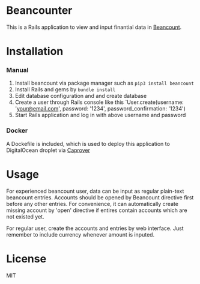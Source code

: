 # Beancounter

This is a Rails application to view and input finantial data in [Beancount](http://furius.ca/beancount/).

# Installation

### Manual

1. Install beancount via package manager such as `pip3 install beancount`
2. Install Rails and gems by `bundle install`
3. Edit database configuration and and create database
4. Create a user through Rails console like this `User.create(username: 'your@email.com', password: '1234', password_confirmation: '1234')
5. Start Rails application and log in with above username and password

### Docker

A Dockefile is included, which is used to deploy this application to DigitalOcean droplet via [Caprover](https://caprover.com/)

# Usage

For experienced beancount user, data can be input as regular plain-text beancount entries. Accounts should be opened by Beancount directive first before any other entries. For convenience, it can automatically create missing account by 'open' directive if entires contain accounts which are not existed yet.

For regular user, create the accounts and entries by web interface. Just remember to include currency whenever amount is inputed.

# License

MIT


